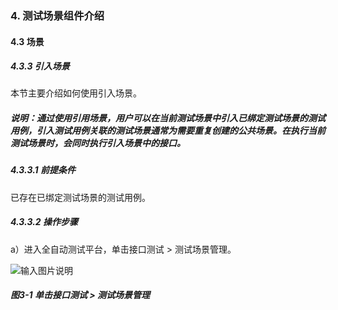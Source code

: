 ### 4. 测试场景组件介绍

#### 4.3 场景

##### 4.3.3 引入场景

本节主要介绍如何使用引入场景。

##### 说明：通过使用引用场景，用户可以在当前测试场景中引入已绑定测试场景的测试用例，引入测试用例关联的测试场景通常为需要重复创建的公共场景。在执行当前测试场景时，会同时执行引入场景中的接口。

##### 4.3.3.1 前提条件

已存在已绑定测试场景的测试用例。

##### 4.3.3.2 操作步骤

a）进入全自动测试平台，单击接口测试 > 测试场景管理。

![输入图片说明](../../../images/SoFlu%E5%85%A8%E8%87%AA%E5%8A%A8%E6%B5%8B%E8%AF%95%E5%B9%B3%E5%8F%B0%E6%95%99%E7%A8%8B/4.%20%E6%B5%8B%E8%AF%95%E5%9C%BA%E6%99%AF%E7%BB%84%E4%BB%B6%E4%BB%8B%E7%BB%8D/3.%20%E5%9C%BA%E6%99%AF/3-1.png)

##### 图3-1 单击接口测试 > 测试场景管理
